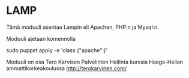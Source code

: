 # LAMP
Tämä moduuli asentaa Lampin eli Apachen, PHP:n ja Mysql:n.

Moduuli ajetaan komennolla 

sudo puppet apply -e 'class {"apache":}'

Moduuli on osa Tero Karvisen Palvelinten Hallinta kurssia Haaga-Helian ammattikorkeakoulussa http://terokarvinen.com/

